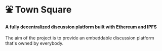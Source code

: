 ⛲ Town Square
========

#### A fully decentralized discussion platform built with Ethereum and IPFS  ####

The aim of the project is to provide an embeddable discussion platform that's owned by everybody.

